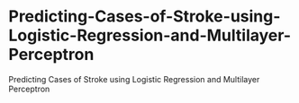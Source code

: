 # Predicting-Cases-of-Stroke-using-Logistic-Regression-and-Multilayer-Perceptron
Predicting Cases of Stroke using Logistic Regression and Multilayer Perceptron
